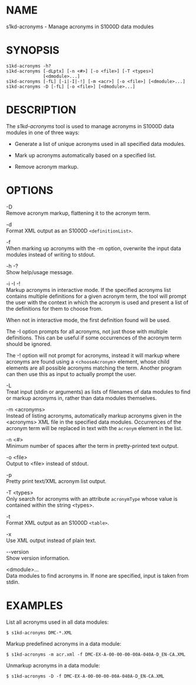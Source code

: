 NAME
====

s1kd-acronyms - Manage acronyms in S1000D data modules

SYNOPSIS
========

    s1kd-acronyms -h?
    s1kd-acronyms [-dLptx] [-n <#>] [-o <file>] [-T <types>]
                  [<dmodule>...]
    s1kd-acronyms [-fL] [-i|-I|-!] [-m <acr>] [-o <file>] [<dmodule>...]
    s1kd-acronyms -D [-fL] [-o <file>] [<dmodule>...]

DESCRIPTION
===========

The *s1kd-acronyms* tool is used to manage acronyms in S1000D data modules in one of three ways:

-   Generate a list of unique acronyms used in all specified data modules.

-   Mark up acronyms automatically based on a specified list.

-   Remove acronym markup.

OPTIONS
=======

-D  
Remove acronym markup, flattening it to the acronym term.

-d  
Format XML output as an S1000D `<definitionList>`.

-f  
When marking up acronyms with the -m option, overwrite the input data modules instead of writing to stdout.

-h -?  
Show help/usage message.

-i -I -!  
Markup acronyms in interactive mode. If the specified acronyms list contains multiple definitions for a given acronym term, the tool will prompt the user with the context in which the acronym is used and present a list of the definitions for them to choose from.

When not in interactive mode, the first definition found will be used.

The -I option prompts for all acronyms, not just those with multiple definitions. This can be useful if some occurrences of the acronym term should be ignored.

The -! option will not prompt for acronyms, instead it will markup where acronyms are found using a &lt;`chooseAcronym`&gt; element, whose child elements are all possible acronyms matching the term. Another program can then use this as input to actually prompt the user.

-L  
Treat input (stdin or arguments) as lists of filenames of data modules to find or markup acronyms in, rather than data modules themselves.

-m &lt;acronyms&gt;  
Instead of listing acronyms, automatically markup acronyms given in the &lt;acronyms&gt; XML file in the specified data modules. Occurrences of the acronym term will be replaced in text with the `acronym` element in the list.

-n &lt;\#&gt;  
Minimum number of spaces after the term in pretty-printed text output.

-o &lt;file&gt;  
Output to &lt;file&gt; instead of stdout.

-p  
Pretty print text/XML acronym list output.

-T &lt;types&gt;  
Only search for acronyms with an attribute `acronymType` whose value is contained within the string &lt;types&gt;.

-t  
Format XML output as an S1000D `<table>`.

-x  
Use XML output instead of plain text.

--version  
Show version information.

&lt;dmodule&gt;...  
Data modules to find acronyms in. If none are specified, input is taken from stdin.

EXAMPLES
========

List all acronyms used in all data modules:

    $ s1kd-acronyms DMC-*.XML

Markup predefined acronyms in a data module:

    $ s1kd-acronyms -m acr.xml -f DMC-EX-A-00-00-00-00A-040A-D_EN-CA.XML

Unmarkup acronyms in a data module:

    $ s1kd-acronyms -D -f DMC-EX-A-00-00-00-00A-040A-D_EN-CA.XML
